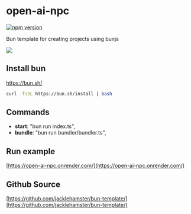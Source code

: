 # open-ai-npc

[![npm version](https://badge.fury.io/js/open-ai-npc.svg)](https://www.npmjs.com/package/open-ai-npc)

Bun template for creating projects using bunjs

![](https://jacklehamster.github.io/open-ai-npc/icon.png)


## Install bun

https://bun.sh/

```bash
curl -fsSL https://bun.sh/install | bash
```

## Commands

- **start**: "bun run index.ts",
- **bundle**: "bun run bundler/bundler.ts",

## Run example

[https://open-ai-npc.onrender.com/](https://open-ai-npc.onrender.com/)

## Github Source

[https://github.com/jacklehamster/bun-template/](https://github.com/jacklehamster/bun-template/)
